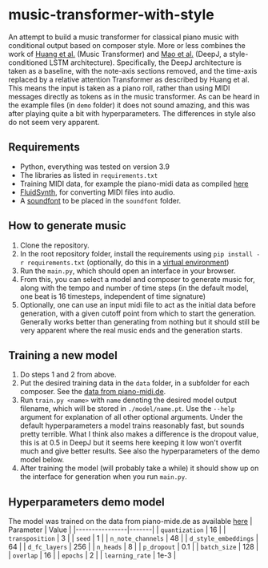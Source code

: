 # music-transformer-with-style

An attempt to build a music transformer for classical piano music with conditional output based on composer style. 
More or less combines the work of [Huang et al.](https://browse.arxiv.org/pdf/1809.04281.pdf) (Music Transformer) and [Mao et al.](https://browse.arxiv.org/pdf/1801.00887.pdf) (DeepJ, a style-conditioned LSTM architecture). 
Specifically, the DeepJ architecture is taken as a baseline, with the note-axis sections removed, and the time-axis replaced by a relative attention Transformer
as described by Huang et al. This means the input is taken as a piano roll, rather than using MIDI messages directly as tokens as in the music transformer.
As can be heard in the example files (in ``demo`` folder) it does not sound amazing, and this was after playing quite a bit with hyperparameters. The differences in style also do not seem very apparent.

## Requirements
- Python, everything was tested on version 3.9
- The libraries as listed in ``requirements.txt``
- Training MIDI data, for example the piano-midi data as compiled [here](https://www.kaggle.com/datasets/soumikrakshit/classical-music-midi)
- [FluidSynth](https://github.com/FluidSynth/fluidsynth/wiki/Download), for converting MIDI files into audio.
- A [soundfont](https://github.com/FluidSynth/fluidsynth/wiki/SoundFont) to be placed in the ``soundfont`` folder.

## How to generate music
1. Clone the repository.
2. In the root repository folder, install the requirements using ``pip install -r requirements.txt`` (optionally, do this in a [virtual environment](https://docs.python.org/3/library/venv.html))
3. Run the ``main.py``, which should open an interface in your browser.
4. From this, you can select a model and composer to generate music for, along with the tempo and number of time steps (in the default model, one beat is 16 timesteps, independent of time signature)
5. Optionally, one can use an input midi file to act as the initial data before generation, with a given cutoff point from which to start the generation. 
Generally works better than generating from nothing but it should still be very apparent where the real music ends and the generation starts.

## Training a new model
1. Do steps 1 and 2 from above.
2. Put the desired training data in the `data` folder, in a subfolder for each composer. See the [data from piano-midi.de](https://www.kaggle.com/datasets/soumikrakshit/classical-music-midi).
3. Run ``train.py <name>`` with `name` denoting the desired model output filename, which will be stored in `./model/name.pt`. Use the ``--help`` argument for explanation of all other optional arguments. 
Under the default hyperparameters a model trains reasonably fast, but sounds pretty terrible. What I think also makes a difference is the dropout value, this is at 0.5 in DeepJ but it seems here keeping it low won't overfit much and give better results. See also the hyperparameters of the demo model below.
4. After training the model (will probably take a while) it should show up on the interface for generation when you run `main.py`.

## Hyperparameters demo model
The model was trained on the data from piano-mide.de as available [here](https://www.kaggle.com/datasets/soumikrakshit/classical-music-midi)
| Parameter      | Value |
|----------------|-------|
| `quantization`   | 16    |
| `transposition`  | 3     |
| `seed`           | 1     |
| `n_note_channels` | 48    |
| `d_style_embeddings` | 64 |
| `d_fc_layers` | 256 |
| `n_heads` |  8 |
| `p_dropout` | 0.1 |
| `batch_size` | 128 |
| `overlap` | 16 |
| `epochs` | 2 |
| `learning_rate` | 1e-3 | 
